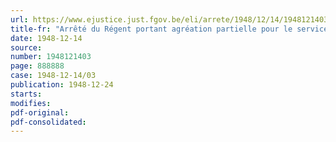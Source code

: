 ```yaml
---
url: https://www.ejustice.just.fgov.be/eli/arrete/1948/12/14/1948121403/justel
title-fr: "Arrêté du Régent portant agréation partielle pour le service des rentes (loi sur la réparation des dommages résultant des accidents du travail), de la Société anonyme " Helvetia ", agréée pour l'assurance contre les accidents du travail"
date: 1948-12-14
source:
number: 1948121403
page: 888888
case: 1948-12-14/03
publication: 1948-12-24
starts:
modifies:
pdf-original:
pdf-consolidated:
---
```


